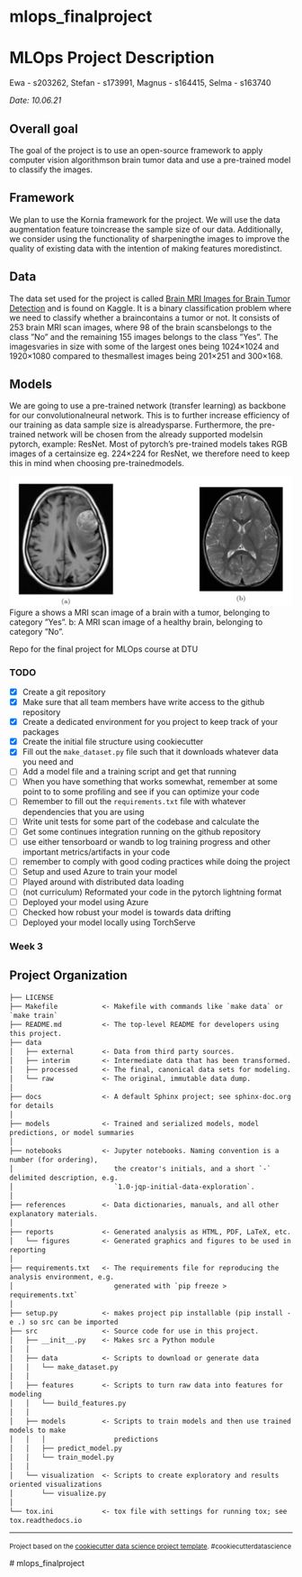 mlops_finalproject
==============================

# MLOps Project Description 
Ewa - s203262, Stefan - s173991, Magnus - s164415, Selma - s163740 

*Date: 10.06.21*

## Overall goal

The goal of the project is to use an open-source framework to apply computer vision algorithmson brain tumor data and use a pre-trained model to classify the images.

## Framework

We plan to use the Kornia framework for the project. We will use the data augmentation feature toincrease the sample size of our data. Additionally, we consider using the functionality of sharpeningthe  images  to  improve  the  quality  of  existing  data  with  the  intention  of  making  features  moredistinct.

## Data 

The data set used for the project is called [Brain MRI Images for Brain Tumor Detection](https://www.kaggle.com/navoneel/brain-mri-images-for-brain-tumor-detection?fbclid=IwAR1E8c2ZIR4g4ePLUku6PWjESgeHClsqTXmWqPZSA4ut2DLleNBH6GbiwYw) and is found on Kaggle.  It is a binary classification problem where we need to classify whether a braincontains a tumor or not.  It consists of 253 brain MRI scan images, where 98 of the brain scansbelongs to the class ”No” and the remaining 155 images belongs to the class ”Yes”.  The imagesvaries in size with some of the largest ones being 1024×1024 and 1920×1080 compared to thesmallest images being 201×251 and 300×168.

## Models

We are going to use a pre-trained network (transfer learning) as backbone for our convolutionalneural network.  This is to further increase efficiency of our training as data sample size is alreadysparse.  Furthermore, the pre-trained network will be chosen from the already supported modelsin pytorch, example:  ResNet.  Most of pytorch’s pre-trained models takes RGB images of a certainsize eg.  224×224 for ResNet, we therefore need to keep this in mind when choosing pre-trainedmodels.

![](/reports/figures/data-example.png)
 Figure a shows a MRI scan image of a brain with a tumor, belonging to category ”Yes”.  b: A MRI scan image of a healthy brain, belonging to category ”No”.


Repo for the final project for MLOps course at DTU

### TODO

- [x] Create a git repository
- [x] Make sure that all team members have write access to the github repository
- [x] Create a dedicated environment for you project to keep track of your packages
- [x] Create the initial file structure using cookiecutter
- [x] Fill out the `make_dataset.py` file such that it downloads whatever data you need and 
- [ ] Add a model file and a training script and get that running
- [ ] When you have something that works somewhat, remember at some point to to some profiling and see if you can optimize your code
- [ ] Remember to fill out the `requirements.txt` file with whatever dependencies that you are using
- [ ] Write unit tests for some part of the codebase and calculate the 
- [ ] Get some continues integration running on the github repository
- [ ] use either tensorboard or wandb to log training progress and other important metrics/artifacts in your code
- [ ] remember to comply with good coding practices while doing the project
- [ ] Setup and used Azure to train your model
- [ ] Played around with distributed data loading
- [ ] (not curriculum) Reformated your code in the pytorch lightning format
- [ ] Deployed your model using Azure
- [ ] Checked how robust your model is towards data drifting
- [ ] Deployed your model locally using TorchServe

### Week 3

Project Organization
------------

    ├── LICENSE
    ├── Makefile           <- Makefile with commands like `make data` or `make train`
    ├── README.md          <- The top-level README for developers using this project.
    ├── data
    │   ├── external       <- Data from third party sources.
    │   ├── interim        <- Intermediate data that has been transformed.
    │   ├── processed      <- The final, canonical data sets for modeling.
    │   └── raw            <- The original, immutable data dump.
    │
    ├── docs               <- A default Sphinx project; see sphinx-doc.org for details
    │
    ├── models             <- Trained and serialized models, model predictions, or model summaries
    │
    ├── notebooks          <- Jupyter notebooks. Naming convention is a number (for ordering),
    │                         the creator's initials, and a short `-` delimited description, e.g.
    │                         `1.0-jqp-initial-data-exploration`.
    │
    ├── references         <- Data dictionaries, manuals, and all other explanatory materials.
    │
    ├── reports            <- Generated analysis as HTML, PDF, LaTeX, etc.
    │   └── figures        <- Generated graphics and figures to be used in reporting
    │
    ├── requirements.txt   <- The requirements file for reproducing the analysis environment, e.g.
    │                         generated with `pip freeze > requirements.txt`
    │
    ├── setup.py           <- makes project pip installable (pip install -e .) so src can be imported
    ├── src                <- Source code for use in this project.
    │   ├── __init__.py    <- Makes src a Python module
    │   │
    │   ├── data           <- Scripts to download or generate data
    │   │   └── make_dataset.py
    │   │
    │   ├── features       <- Scripts to turn raw data into features for modeling
    │   │   └── build_features.py
    │   │
    │   ├── models         <- Scripts to train models and then use trained models to make
    │   │   │                 predictions
    │   │   ├── predict_model.py
    │   │   └── train_model.py
    │   │
    │   └── visualization  <- Scripts to create exploratory and results oriented visualizations
    │       └── visualize.py
    │
    └── tox.ini            <- tox file with settings for running tox; see tox.readthedocs.io


--------

<p><small>Project based on the <a target="_blank" href="https://drivendata.github.io/cookiecutter-data-science/">cookiecutter data science project template</a>. #cookiecutterdatascience</small></p>
# mlops_finalproject
